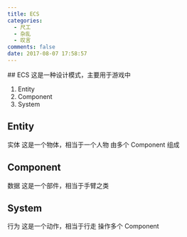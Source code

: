 ```yaml
---
title: ECS
categories:
  - 尺工
  - 杂乱
  - 叹言
comments: false
date: 2017-08-07 17:58:57
---
```

<p></p>
<!-- more -->
## ECS
这是一种设计模式，主要用于游戏中

1. Entity
2. Component
3. System

## Entity
实体
这是一个物体，相当于一个人物
由多个 Component 组成

## Component
数据
这是一个部件，相当于手臂之类

## System 
行为
这是一个动作，相当于行走
操作多个 Component